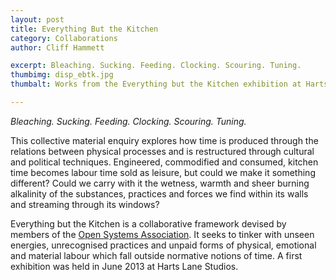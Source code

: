 ```yaml
---
layout: post
title: Everything But the Kitchen
category: Collaborations
author: Cliff Hammett

excerpt: Bleaching. Sucking. Feeding. Clocking. Scouring. Tuning. 
thumbimg: disp_ebtk.jpg
thumbalt: Works from the Everything but the Kitchen exhibition at Harts Lane Studios

---
```

*Bleaching. Sucking. Feeding. Clocking. Scouring. Tuning.*

This collective material enquiry explores how time is produced through the relations between physical processes and is restructured through cultural and political techniques. Engineered, commodified and consumed, kitchen time becomes labour time sold as leisure, but could we make it something different? Could we carry with it the wetness, warmth and sheer burning alkalinity of the substances, practices and forces we find within its walls and streaming through its windows?

Everything but the Kitchen is a collaborative framework devised by members of the [Open Systems Association](http://www.opensystem.org.uk). It seeks to tinker with unseen energies, unrecognised practices and unpaid forms of physical, emotional and material labour which fall outside normative notions of time. A first exhibition was held in June 2013 at Harts Lane Studios.
